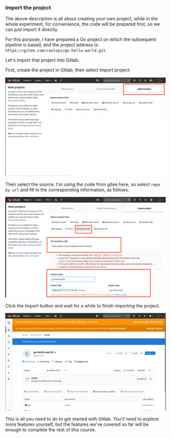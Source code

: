 ### Import the project

The above description is all about creating your own project, while in the whole experiment, for convenience, the code will be prepared first, so we can just import it directly.

For this purpose, I have prepared a Go project on which the subsequent pipeline is based, and the project address is: `https://gitee.com/coolops/go-hello-world.git`.

Let's import that project into Gitlab.

First, create the project in Gitlab, then select Import project:

![图片描述](assets/lab-deploying-and-using-gitlab-in-kubernetes-19-0.png)

Then select the source. I'm using the code from gitee here, so select `repo by url` and fill in the corresponding information, as follows:

![图片描述](assets/lab-deploying-and-using-gitlab-in-kubernetes-19-1.png)

Click the Import button and wait for a while to finish importing the project.

![图片描述](assets/lab-deploying-and-using-gitlab-in-kubernetes-19-2.png)

This is all you need to do to get started with Gitlab. You'll need to explore more features yourself, but the features we've covered so far will be enough to complete the rest of this course.
